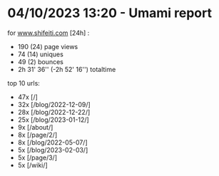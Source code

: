 # 04/10/2023 13:20 - Umami report
for www.shifeiti.com [24h] :

 - 190 (24) page views
 - 74 (14) uniques
 - 49 (2) bounces
 - 2h 31' 36'' (-2h 52' 16'') totaltime


top 10 urls:
 - 47x [/]
 - 32x [/blog/2022-12-09/]
 - 28x [/blog/2022-12-22/]
 - 25x [/blog/2023-01-12/]
 - 9x [/about/]
 - 8x [/page/2/]
 - 8x [/blog/2022-05-07/]
 - 5x [/blog/2023-02-03/]
 - 5x [/page/3/]
 - 5x [/wiki/]


